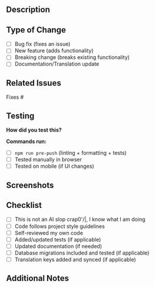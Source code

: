 <!--
Thank you for contributing to tududi!

Before submitting:
1. Read the Contributing Guide: https://github.com/chrisvel/tududi/blob/main/.github/CONTRIBUTING.md
2. Run: npm run pre-push (linting, formatting, tests)
3. Fill out the sections below and check all applicable boxes (replace [ ] with [x])
4. Delete sections that don't apply to your PR
-->

## Description

<!-- What does this PR do? Why is this change needed? -->


## Type of Change

- [ ] Bug fix (fixes an issue)
- [ ] New feature (adds functionality)
- [ ] Breaking change (breaks existing functionality)
- [ ] Documentation/Translation update

## Related Issues

<!-- Link issues using: Fixes #123, Closes #456 -->

Fixes #

## Testing

**How did you test this?**

<!-- Describe your testing steps -->

**Commands run:**

- [ ] `npm run pre-push` (linting + formatting + tests)
- [ ] Tested manually in browser
- [ ] Tested on mobile (if UI changes)

## Screenshots

<!-- If UI changes, add before/after screenshots. Delete this section if not applicable. -->


## Checklist

- [ ] This is not an AI slop crap0'/|, I know what I am doing
- [ ] Code follows project style guidelines
- [ ] Self-reviewed my own code
- [ ] Added/updated tests (if applicable)
- [ ] Updated documentation (if needed)
- [ ] Database migrations included and tested (if applicable)
- [ ] Translation keys added and synced (if applicable)

## Additional Notes

<!-- Anything else reviewers should know? -->


